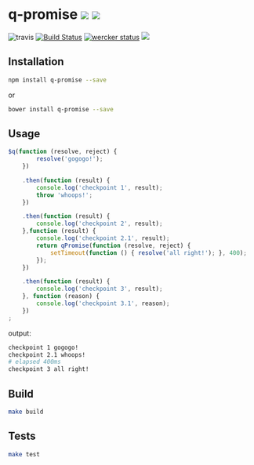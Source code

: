 q-promise [![](https://img.shields.io/npm/v/q-promise.svg)](https://www.npmjs.com/package/q-promise) [![](https://img.shields.io/bower/v/q-promise.svg)](http://bower.io/search/?q=q-promise)
==================
![travis](https://cdn.travis-ci.org/images/favicon-662edf026745110e8203d8cf38d1d325.png)
[![Build Status](https://travis-ci.org/jstools/q-promise.svg?branch=master)](https://travis-ci.org/jstools/q-promise)
[![wercker status](https://app.wercker.com/status/be7db1dae8daa1a31b992c75d8c9cf83/s "wercker status")](https://app.wercker.com/project/bykey/be7db1dae8daa1a31b992c75d8c9cf83)
[![](https://img.shields.io/npm/dm/q-promise.svg)](https://www.npmjs.com/package/q-promise)

Installation
------------
```.sh
npm install q-promise --save
```
  or
```.sh
bower install q-promise --save
```
Usage
-----
```.js
$q(function (resolve, reject) {
        resolve('gogogo!');
    })

    .then(function (result) {
        console.log('checkpoint 1', result);
        throw 'whoops!';
    })

    .then(function (result) {
        console.log('checkpoint 2', result);
    },function (result) {
        console.log('checkpoint 2.1', result);
        return qPromise(function (resolve, reject) {
            setTimeout(function () { resolve('all right!'); }, 400);
        });
    })

    .then(function (result) {
        console.log('checkpoint 3', result);
    }, function (reason) {
        console.log('checkpoint 3.1', reason);
    })
;
```
output:
```.sh
checkpoint 1 gogogo!
checkpoint 2.1 whoops!
# elapsed 400ms
checkpoint 3 all right!
```

Build
-----
``` sh
make build
```

Tests
-----
``` sh
make test
```
